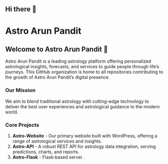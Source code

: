 ## Hi there 👋

# Astro Arun Pandit



## Welcome to Astro Arun Pandit 🌟

Astro Arun Pandit is a leading astrology platform offering personalized astrological insights, forecasts, and services to guide people through life’s journeys. This GitHub organization is home to all repositories contributing to the growth of Astro Arun Pandit’s digital presence.

### Our Mission

We aim to blend traditional astrology with cutting-edge technology to deliver the best user experiences and astrological guidance to the modern world.

### Core Projects

1. **Astro-Website** - Our primary website built with WordPress, offering a range of astrological services and insights.
2. **Astro-API** - A robust REST API for astrology data integration, serving predictions, charts, and reports.
3. **Astro-Flask** - Flask-based server .


